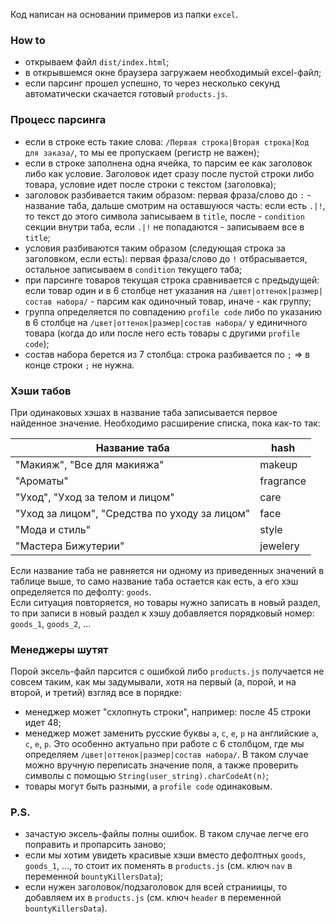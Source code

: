 Код написан на основании примеров из папки ```excel```.

### How to
* открываем файл ```dist/index.html```;
* в открывшемся окне браузера загружаем необходимый excel-файл;
* если парсинг прошел успешно, то через несколько секунд автоматически скачается готовый ```products.js```.

### Процесс парсинга
* если в строке есть такие слова: ```/Первая строка|Вторая строка|Код для заказа/```, то мы ее пропускаем (регистр не важен);
* если в строке заполнена одна ячейка, то парсим ее как заголовок либо как условие. Заголовок идет сразу после пустой строки либо товара, условие идет после строки с текстом (заголовка);
* заголовок разбивается таким образом: первая фраза/слово до ```:``` - название таба, дальше смотрим на оставшуюся часть: если есть ```.|!```, то текст до этого символа записываем в ```title```, после - ```condition``` секции внутри таба, если ```.|!``` не попадаются - записываем все в ```title```;
* условия разбиваются таким образом (следующая строка за заголовком, если есть):  первая фраза/слово до ```!``` отбрасывается, остальное записываем в ```condition``` текущего таба;
* при парсинге товаров текущая строка сравнивается с предыдущей: если товар один и в 6 столбце нет указания на ```/цвет|оттенок|размер|состав набора/``` - парсим как одиночный товар, иначе - как группу;
* группа определяется по совпадению ```profile code``` либо по указанию в 6 столбце на ```/цвет|оттенок|размер|состав набора/``` у единичного товара (когда до или после него есть товары с другими ```profile code```);
* состав набора берется из 7 столбца: строка разбивается по ```;``` => в конце строки ```;``` не нужна.

### Хэши табов
При одинаковых хэшах в название таба записывается первое найденное значение.
Необходимо расширение списка, пока как-то так:

Название таба | hash
------------- | ----
"Макияж", "Все для макияжа" | makeup
"Ароматы" | fragrance
"Уход", "Уход за телом и лицом" | care
"Уход за лицом", "Средства по уходу за лицом" | face
"Мода и стиль" | style
"Мастера Бижутерии" | jewelery

Если название таба не равняется ни одному из приведенных значений в таблице выше, то само название таба остается как есть, а его хэш определяется по дефолту: ```goods```.  
Если ситуация повторяется, но товары нужно записать в новый раздел, то при записи в новый раздел к хэшу добавляется порядковый номер: ```goods_1```, ```goods_2```, ...

### Менеджеры шутят
Порой эксель-файл парсится с ошибкой либо ```products.js``` получается не совсем таким, как мы задумывали, хотя на первый (а, порой, и на второй, и третий) взгляд все в порядке:
* менеджер может "схлопнуть строки", например: после 45 строки идет 48;
* менеджер может заменить русские буквы ```а```, ```с```, ```е```, ```р``` на английские ```a```, ```c```, ```e```, ```p```. Это особенно актуально при работе с 6 столбцом, где мы определяем ```/цвет|оттенок|размер|состав набора/```. В таком случае можно вручную переписать значение поля, а также проверить символы с помощью ```String(user_string).charCodeAt(n)```;
* товары могут быть разными, а ```profile code``` одинаковым.

### P.S.
* зачастую эксель-файлы полны ошибок. В таком случае легче его поправить и пропарсить заново;
* если мы хотим увидеть красивые хэши вместо дефолтных ```goods```, ```goods_1```, ..., то стоит их поменять в ```products.js``` (см. ключ ```nav``` в переменной ```bountyKillersData```);
* если нужен заголовок/подзаголовок для всей страниицы, то добавляем их в ```products.js``` (см. ключ ```header``` в переменной ```bountyKillersData```).
